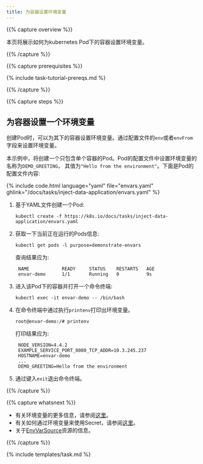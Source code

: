 ```yaml
---
title: 为容器设置环境变量
---
```


{{% capture overview %}}

本页将展示如何为kubernetes Pod下的容器设置环境变量。

{{% /capture %}}


{{% capture prerequisites %}}

{% include task-tutorial-prereqs.md %}

{{% /capture %}}


{{% capture steps %}}

## 为容器设置一个环境变量

创建Pod时，可以为其下的容器设置环境变量。通过配置文件的`env`或者`envFrom` 字段来设置环境变量。

本示例中，将创建一个只包含单个容器的Pod。Pod的配置文件中设置环境变量的名称为`DEMO_GREETING`，
其值为`"Hello from the environment"`。下面是Pod的配置文件内容:

{% include code.html language="yaml" file="envars.yaml" ghlink="/docs/tasks/inject-data-application/envars.yaml" %}

1. 基于YAML文件创建一个Pod:

       kubectl create -f https://k8s.io/docs/tasks/inject-data-application/envars.yaml

1. 获取一下当前正在运行的Pods信息:

       kubectl get pods -l purpose=demonstrate-envars

    查询结果应为:

        NAME            READY     STATUS    RESTARTS   AGE
        envar-demo      1/1       Running   0          9s

1. 进入该Pod下的容器并打开一个命令终端:

       kubectl exec -it envar-demo -- /bin/bash

1. 在命令终端中通过执行`printenv`打印出环境变量。

       root@envar-demo:/# printenv

    打印结果应为:

        NODE_VERSION=4.4.2
        EXAMPLE_SERVICE_PORT_8080_TCP_ADDR=10.3.245.237
        HOSTNAME=envar-demo
        ...
        DEMO_GREETING=Hello from the environment

1. 通过键入`exit`退出命令终端。

{{% /capture %}}

{{% capture whatsnext %}}

* 有关环境变量的更多信息，请参阅[这里](/docs/tasks/configure-pod-container/environment-variable-expose-pod-information/)。
* 有关如何通过环境变量来使用Secret，请参阅[这里](/docs/user-guide/secrets/#using-secrets-as-environment-variables)。
* 关于[EnvVarSource](/docs/api-reference/{{page.version}}/#envvarsource-v1-core)资源的信息。

{{% /capture %}}


{% include templates/task.md %}
